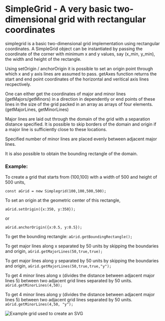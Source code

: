 # SimpleGrid - A very basic two-dimensional grid with rectangular coordinates

simplegrid is a basic two-dimensional grid implementation using rectangular coordinates. A SimpleGrid object can be instantiated by passing the coordinate of the corner with minimum x and y values, say (x_min, y_min), the width and height of the rectangle. 

Using setOrigin / anchorOrigin it is possible to set an origin point through which x and y axis lines are assumed to pass. getAxes function returns the start and end point coordinates of the horizontal and veritical axis lines recpectively.

One can either get the coordinates of major and minor lines (getMajors/getMinors) in a direction in dependently or end points of these lines in the size of the grid packed in an array as arrays of four elements. (getMajorLines, getMinorLines)

Major lines are laid out through the domain of the grid with a separation distance specified. It is possible to skip borders of the domain and origin if a major line is sufficiently close to these locations. 

Specified number of minor lines are placed evenly between adjacent major lines.

It is also possible to obtain the bounding rectangle of the domain.

### Example: 

To create a grid that starts from (100,100) with a width of 500 and height of 500 units, 

```const aGrid = new Simplegrid(100,100,500,500);```

To set an origin at the geometric center of this rectangle, 

```aGrid.setOrigin({x:350, y:350}); ```

or

```aGrid.anchorOrigin({x:0.5, y:0.5});```

To get the bounding rectangle: 
```aGrid.getBoundingRectangle();```

To get major lines along x separated by 50 units by skipping the boundaries and origin,
```aGrid.getMajorLines(50,true,true);```

To get major lines along y separated by 50 units by skipping the boundaries and origin,
```aGrid.getMajorLines(50,true,true,"y");```

To get 4 minor lines along x (divides the distance between adjacent major lines 5) between two adjacent grid lines separated by 50 units. 
```aGrid.getMinorLines(4,50);```

To get 4 minor lines along y (divides the distance between adjacent major lines 5) between two adjacent grid lines separated by 50 units. 
```aGrid.getMinorLines(4,50, "y");```

![Example grid used to create an SVG](./assets/images/example_grid.png?raw=true "Example grid")
